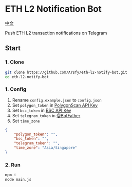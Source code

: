 # ETH L2 Notification Bot

[中文](./README.zh.md)

Push ETH L2 transaction notifications on Telegram

## Start

### 1. Clone
```bash
git clone https://github.com/Arsfy/eth-l2-notify-bot.git
cd eth-l2-notify-bot
```

### 1. Config

1. Rename `config.example.json` to `config.json`
2. Set `polygon_token` in [PolygonScan API Key](https://polygonscan.com/myapikey)
3. Set `bsc_token` in [BSC API Key](https://bscscan.com/myapikey)
4. Set `telegram_token` in [@BotFather](https://t.me/BotFather)
5. Set `time_zone`

```json
{
    "polygon_token": "",
    "bsc_token": "",
    "telegram_token": "",
    "time_zone": "Asia/Singapore"
}
```

### 2. Run
```bash
npm i
node main.js
```